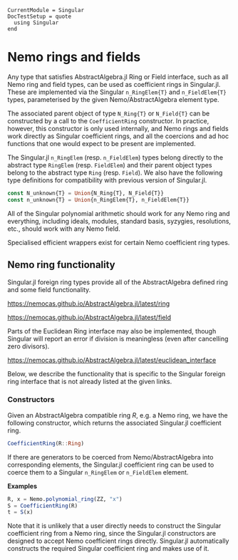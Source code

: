 ```@meta
CurrentModule = Singular
DocTestSetup = quote
  using Singular
end
```

# Nemo rings and fields

Any type that satisfies AbstractAlgebra.jl Ring or Field interface, such as all Nemo
ring and field types, can be used as coefficient rings in Singular.jl. These are
implemented via the Singular `n_RingElem{T}` and `n_FieldElem{T}` types, parameterised
by the given Nemo/AbstractAlgebra element type.

The associated parent object of type `N_Ring{T}` or `N_Field{T}` can be constructed by
a call to the `CoefficientRing` constructor. In practice, however, this constructor is
only used internally, and Nemo rings and fields work directly as Singular coefficient
rings, and all the coercions and ad hoc functions that one would expect to be present
are implemented.

The Singular.jl `n_RingElem` (resp. `n_FieldElem`) types belong directly to the
abstract type `RingElem` (resp. `FieldElem`) and their parent object types belong
to the abstract type `Ring` (resp. `Field`). We also have the following type
definitions for compatibility with previous version of Singular.jl.

```julia
const N_unknown{T} = Union{N_Ring{T}, N_Field{T}}
const n_unknown{T} = Union{n_RingElem{T}, n_FieldElem{T}}
```

All of the Singular polynomial arithmetic should work for any Nemo ring and everything,
including ideals, modules, standard basis, syzygies, resolutions, etc., should work
with any Nemo field.

Specialised efficient wrappers exist for certain Nemo coefficient ring types.

## Nemo ring functionality

Singular.jl foreign ring types provide all of the AbstractAlgebra defined ring and
some field functionality.

<https://nemocas.github.io/AbstractAlgebra.jl/latest/ring>

<https://nemocas.github.io/AbstractAlgebra.jl/latest/field>

Parts of the Euclidean Ring interface may also be implemented, though Singular will
report an error if division is meaningless (even after cancelling zero divisors).

<https://nemocas.github.io/AbstractAlgebra.jl/latest/euclidean_interface>

Below, we describe the functionality that is specific to the Singular foreign ring
interface that is not already listed at the given links.

### Constructors

Given an AbstractAlgebra compatible ring $R$, e.g. a Nemo ring, we have the following
constructor, which returns the associated Singular.jl coefficient ring.

```julia
CoefficientRing(R::Ring)
```

If there are generators to be coerced from Nemo/AbstractAlgebra into corresponding
elements, the Singular.jl coefficient ring can be used to coerce them to a Singular
`n_RingElem` or `n_FieldElem` element.

**Examples**

```julia
R, x = Nemo.polynomial_ring(ZZ, "x")
S = CoefficientRing(R)
t = S(x)
```

Note that it is unlikely that a user directly needs to construct the Singular
coefficient ring from a Nemo ring, since the Singular.jl constructors are designed to
accept Nemo coefficient rings directly. Singular.jl automatically constructs the
required Singular coefficient ring and makes use of it.

